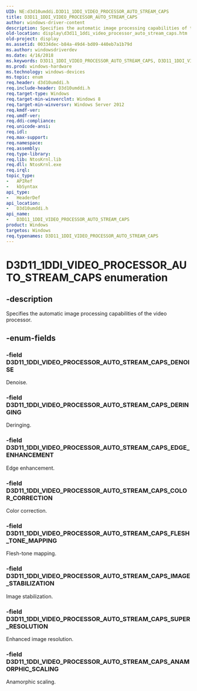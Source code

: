 ```yaml
---
UID: NE:d3d10umddi.D3D11_1DDI_VIDEO_PROCESSOR_AUTO_STREAM_CAPS
title: D3D11_1DDI_VIDEO_PROCESSOR_AUTO_STREAM_CAPS
author: windows-driver-content
description: Specifies the automatic image processing capabilities of the video processor.
old-location: display\d3d11_1ddi_video_processor_auto_stream_caps.htm
old-project: display
ms.assetid: 00334dec-b84a-49d4-bd09-440eb7a1b79d
ms.author: windowsdriverdev
ms.date: 4/16/2018
ms.keywords: D3D11_1DDI_VIDEO_PROCESSOR_AUTO_STREAM_CAPS, D3D11_1DDI_VIDEO_PROCESSOR_AUTO_STREAM_CAPS enumeration [Display Devices], D3D11_1DDI_VIDEO_PROCESSOR_AUTO_STREAM_CAPS_ANAMORPHIC_SCALING, D3D11_1DDI_VIDEO_PROCESSOR_AUTO_STREAM_CAPS_COLOR_CORRECTION, D3D11_1DDI_VIDEO_PROCESSOR_AUTO_STREAM_CAPS_DENOISE, D3D11_1DDI_VIDEO_PROCESSOR_AUTO_STREAM_CAPS_DERINGING, D3D11_1DDI_VIDEO_PROCESSOR_AUTO_STREAM_CAPS_EDGE_ENHANCEMENT, D3D11_1DDI_VIDEO_PROCESSOR_AUTO_STREAM_CAPS_FLESH_TONE_MAPPING, D3D11_1DDI_VIDEO_PROCESSOR_AUTO_STREAM_CAPS_IMAGE_STABILIZATION, D3D11_1DDI_VIDEO_PROCESSOR_AUTO_STREAM_CAPS_SUPER_RESOLUTION, d3d10umddi/D3D11_1DDI_VIDEO_PROCESSOR_AUTO_STREAM_CAPS, d3d10umddi/D3D11_1DDI_VIDEO_PROCESSOR_AUTO_STREAM_CAPS_ANAMORPHIC_SCALING, d3d10umddi/D3D11_1DDI_VIDEO_PROCESSOR_AUTO_STREAM_CAPS_COLOR_CORRECTION, d3d10umddi/D3D11_1DDI_VIDEO_PROCESSOR_AUTO_STREAM_CAPS_DENOISE, d3d10umddi/D3D11_1DDI_VIDEO_PROCESSOR_AUTO_STREAM_CAPS_DERINGING, d3d10umddi/D3D11_1DDI_VIDEO_PROCESSOR_AUTO_STREAM_CAPS_EDGE_ENHANCEMENT, d3d10umddi/D3D11_1DDI_VIDEO_PROCESSOR_AUTO_STREAM_CAPS_FLESH_TONE_MAPPING, d3d10umddi/D3D11_1DDI_VIDEO_PROCESSOR_AUTO_STREAM_CAPS_IMAGE_STABILIZATION, d3d10umddi/D3D11_1DDI_VIDEO_PROCESSOR_AUTO_STREAM_CAPS_SUPER_RESOLUTION, display.d3d11_1ddi_video_processor_auto_stream_caps
ms.prod: windows-hardware
ms.technology: windows-devices
ms.topic: enum
req.header: d3d10umddi.h
req.include-header: D3d10umddi.h
req.target-type: Windows
req.target-min-winverclnt: Windows 8
req.target-min-winversvr: Windows Server 2012
req.kmdf-ver: 
req.umdf-ver: 
req.ddi-compliance: 
req.unicode-ansi: 
req.idl: 
req.max-support: 
req.namespace: 
req.assembly: 
req.type-library: 
req.lib: NtosKrnl.lib
req.dll: NtosKrnl.exe
req.irql: 
topic_type:
-	APIRef
-	kbSyntax
api_type:
-	HeaderDef
api_location:
-	D3d10umddi.h
api_name:
-	D3D11_1DDI_VIDEO_PROCESSOR_AUTO_STREAM_CAPS
product: Windows
targetos: Windows
req.typenames: D3D11_1DDI_VIDEO_PROCESSOR_AUTO_STREAM_CAPS
---
```


# D3D11_1DDI_VIDEO_PROCESSOR_AUTO_STREAM_CAPS enumeration


## -description


Specifies the automatic image processing capabilities of the video processor.


## -enum-fields




### -field D3D11_1DDI_VIDEO_PROCESSOR_AUTO_STREAM_CAPS_DENOISE

Denoise.


### -field D3D11_1DDI_VIDEO_PROCESSOR_AUTO_STREAM_CAPS_DERINGING

Deringing.


### -field D3D11_1DDI_VIDEO_PROCESSOR_AUTO_STREAM_CAPS_EDGE_ENHANCEMENT

Edge enhancement.


### -field D3D11_1DDI_VIDEO_PROCESSOR_AUTO_STREAM_CAPS_COLOR_CORRECTION

Color correction.


### -field D3D11_1DDI_VIDEO_PROCESSOR_AUTO_STREAM_CAPS_FLESH_TONE_MAPPING

Flesh-tone mapping.


### -field D3D11_1DDI_VIDEO_PROCESSOR_AUTO_STREAM_CAPS_IMAGE_STABILIZATION

Image stabilization.


### -field D3D11_1DDI_VIDEO_PROCESSOR_AUTO_STREAM_CAPS_SUPER_RESOLUTION

Enhanced image resolution.


### -field D3D11_1DDI_VIDEO_PROCESSOR_AUTO_STREAM_CAPS_ANAMORPHIC_SCALING

Anamorphic scaling.

